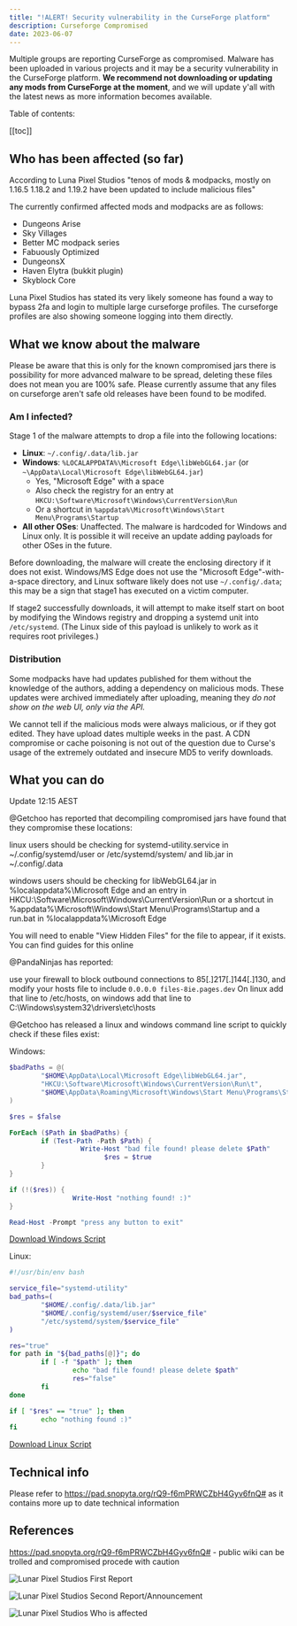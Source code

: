 ```yaml
---
title: "!ALERT! Security vulnerability in the CurseForge platform"
description: Curseforge Compromised
date: 2023-06-07
---
```



Multiple groups are reporting CurseForge as compromised. Malware has been uploaded in various projects and it may be a security vulnerability in the CurseForge platform. **We recommend not downloading or updating any mods from CurseForge at the moment**, and we will update y'all with the latest news as more information becomes available.

Table of contents:

[[toc]]

## Who has been affected (so far)

According to Luna Pixel Studios "tenos of mods & modpacks, mostly on 1.16.5 1.18.2 and 1.19.2 have been updated to include malicious files"

The currently confirmed affected mods and modpacks are as follows:

- Dungeons Arise
- Sky Villages
- Better MC modpack series
- Fabuously Optimized
- DungeonsX
- Haven Elytra (bukkit plugin)
- Skyblock Core

Luna Pixel Studios has stated its very likely someone has found a way to bypass 2fa and login to multiple large curseforge profiles. The curseforge profiles are also showing someone logging into them directly.

## What we know about the malware

<div class="notification type-warn top">
Please be aware that this is only for the known compromised jars there is possibility for more advanced malware to be spread, deleting these files does not mean you are 100% safe. Please currently assume that any files on curseforge aren't safe old releases have been found to be modifed.
</div>

### Am I infected?
Stage 1 of the malware attempts to drop a file into the following locations:
* **Linux**: `~/.config/.data/lib.jar`
* **Windows**: `%LOCALAPPDATA%\Microsoft Edge\libWebGL64.jar` (or `~\AppData\Local\Microsoft Edge\libWebGL64.jar`)
    * Yes, "Microsoft Edge" with a space
    * Also check the registry for an entry at `HKCU:\Software\Microsoft\Windows\CurrentVersion\Run` 
    * Or a shortcut in `%appdata%\Microsoft\Windows\Start Menu\Programs\Startup`
* **All other OSes**: Unaffected. The malware is hardcoded for Windows and Linux only. It is possible it will receive an update adding payloads for other OSes in the future.


Before downloading, the malware will create the enclosing directory if it does not exist. Windows/MS Edge does not use the "Microsoft Edge"-with-a-space directory, and Linux software likely does not use `~/.config/.data`; this may be a sign that stage1 has executed on a victim computer.

If stage2 successfully downloads, it will attempt to make itself start on boot by modifying the Windows registry and dropping a systemd unit into `/etc/systemd`. (The Linux side of this payload is unlikely to work as it requires root privileges.)

### Distribution

Some modpacks have had updates published for them without the knowledge of the authors, adding a dependency on malicious mods. These updates were archived immediately after uploading, meaning they *do not show on the web UI, only via the API.*

We cannot tell if the malicious mods were always malicious, or if they got edited. They have upload dates multiple weeks in the past. A CDN compromise or cache poisoning is not out of the question due to Curse's usage of the extremely outdated and insecure MD5 to verify downloads.

## What you can do

<div class="infobox">
Update 12:15 AEST

@Getchoo has reported that decompiling compromised jars have found that they compromise these locations:

linux users should be checking for systemd-utility.service in ~/.config/systemd/user or /etc/systemd/system/ and lib.jar in ~/.config/.data

windows users should be checking for libWebGL64.jar in %localappdata%\Microsoft Edge and an entry in HKCU:\Software\Microsoft\Windows\CurrentVersion\Run or a shortcut in %appdata%\Microsoft\Windows\Start Menu\Programs\Startup and a run.bat in %localappdata%\Microsoft Edge

You will need to enable "View Hidden Files" for the file to appear, if it exists. You can find guides for this online
</div>

<div class="infobox top">
@PandaNinjas has reported:

use your firewall to block outbound connections to 85[.]217[.]144[.]130, and modify your hosts file to include `0.0.0.0 files-8ie.pages.dev` On linux add that line to /etc/hosts, on windows add that line to C:\Windows\system32\drivers\etc\hosts
</div>

<div class="infobox top">
@Getchoo has released a linux and windows command line script to quickly check if these files exist:

Windows:

```powershell
$badPaths = @(
        "$HOME\AppData\Local\Microsoft Edge\libWebGL64.jar",
        "HKCU:\Software\Microsoft\Windows\CurrentVersion\Run\t",
        "$HOME\AppData\Roaming\Microsoft\Windows\Start Menu\Programs\Startup\run.bat"
)

$res = $false

ForEach ($Path in $badPaths) {
        if (Test-Path -Path $Path) {
                  Write-Host "bad file found! please delete $Path"
                        $res = $true
        }
}

if (!($res)) {
                Write-Host "nothing found! :)"
}

Read-Host -Prompt "press any button to exit"
```

<a class="button size-medium" href="/img/news/cf-compromised/check_cf.ps1" download="check_cf.ps1">Download Windows Script</a>

Linux:

```bash
#!/usr/bin/env bash

service_file="systemd-utility"
bad_paths=(
        "$HOME/.config/.data/lib.jar"
        "$HOME/.config/systemd/user/$service_file"
        "/etc/systemd/system/$service_file"
)

res="true"
for path in "${bad_paths[@]}"; do
        if [ -f "$path" ]; then
                echo "bad file found! please delete $path"
                res="false"
        fi
done

if [ "$res" == "true" ]; then
        echo "nothing found :)"
fi
```

<a class="button size-medium" href="/img/news/cf-compromised/check_cf.sh" download="check_cf.sh">Download Linux Script</a>

</div>

## Technical info

Please refer to https://pad.snopyta.org/rQ9-f6mPRWCZbH4Gyv6fnQ# as it contains more up to date technical information

## References

https://pad.snopyta.org/rQ9-f6mPRWCZbH4Gyv6fnQ# - public wiki can be trolled and compromised procede with caution

![Lunar Pixel Studios First Report](/img/news/cf-compromised/image.png)

![Lunar Pixel Studios Second Report/Announcement](/img/news/cf-compromised/image2.png)

![Lunar Pixel Studios Who is affected](/img/news/cf-compromised/image3.png)
